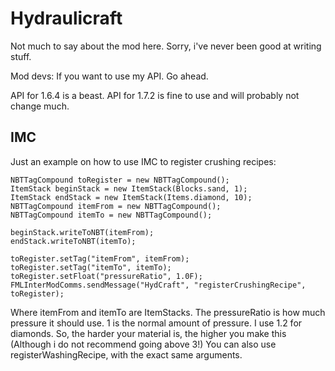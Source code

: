 Hydraulicraft
=============

Not much to say about the mod here. Sorry, i've never been good at writing stuff.

Mod devs: If you want to use my API. Go ahead.

API for 1.6.4 is a beast. API for 1.7.2 is fine to use and will probably not change much.

## IMC ##
Just an example on how to use IMC to register crushing recipes:

	NBTTagCompound toRegister = new NBTTagCompound();
    ItemStack beginStack = new ItemStack(Blocks.sand, 1);
    ItemStack endStack = new ItemStack(Items.diamond, 10);
    NBTTagCompound itemFrom = new NBTTagCompound();
	NBTTagCompound itemTo = new NBTTagCompound();

    beginStack.writeToNBT(itemFrom);  
    endStack.writeToNBT(itemTo);

    toRegister.setTag("itemFrom", itemFrom);
    toRegister.setTag("itemTo", itemTo);
    toRegister.setFloat("pressureRatio", 1.0F);
    FMLInterModComms.sendMessage("HydCraft", "registerCrushingRecipe", toRegister);

Where itemFrom and itemTo are ItemStacks.
The pressureRatio is how much pressure it should use. 1 is the normal amount of pressure. I use 1.2 for diamonds. So, the harder your material is, the higher you make this (Although i do not recommend going above 3!)
You can also use registerWashingRecipe, with the exact same arguments.

